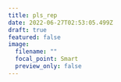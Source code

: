 ```yaml
---
title: pls_rep
date: 2022-06-27T02:53:05.499Z
draft: true
featured: false
image:
  filename: ""
  focal_point: Smart
  preview_only: false
---
```

